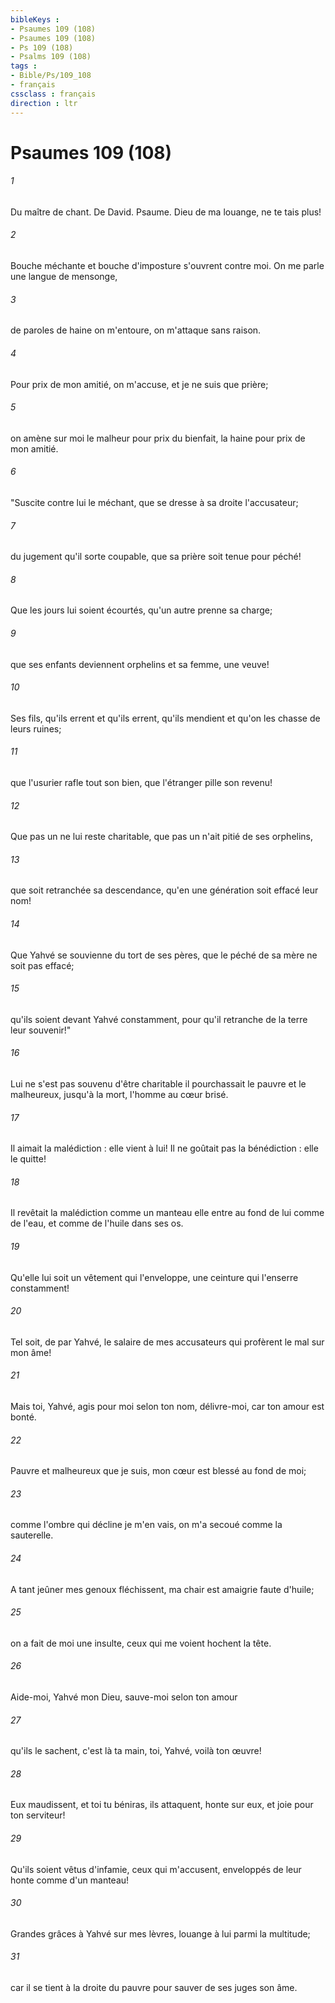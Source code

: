 ```yaml
---
bibleKeys : 
- Psaumes 109 (108)
- Psaumes 109 (108)
- Ps 109 (108)
- Psalms 109 (108)
tags : 
- Bible/Ps/109_108
- français
cssclass : français
direction : ltr
---
```


# Psaumes 109 (108)

###### 1
Du maître de chant. De David. Psaume. Dieu de ma louange, ne te tais plus!
###### 2
Bouche méchante et bouche d'imposture s'ouvrent contre moi. On me parle une langue de mensonge,
###### 3
de paroles de haine on m'entoure, on m'attaque sans raison.
###### 4
Pour prix de mon amitié, on m'accuse, et je ne suis que prière;
###### 5
on amène sur moi le malheur pour prix du bienfait, la haine pour prix de mon amitié.
###### 6
"Suscite contre lui le méchant, que se dresse à sa droite l'accusateur;
###### 7
du jugement qu'il sorte coupable, que sa prière soit tenue pour péché!
###### 8
Que les jours lui soient écourtés, qu'un autre prenne sa charge;
###### 9
que ses enfants deviennent orphelins et sa femme, une veuve!
###### 10
Ses fils, qu'ils errent et qu'ils errent, qu'ils mendient et qu'on les chasse de leurs ruines;
###### 11
que l'usurier rafle tout son bien, que l'étranger pille son revenu!
###### 12
Que pas un ne lui reste charitable, que pas un n'ait pitié de ses orphelins,
###### 13
que soit retranchée sa descendance, qu'en une génération soit effacé leur nom!
###### 14
Que Yahvé se souvienne du tort de ses pères, que le péché de sa mère ne soit pas effacé;
###### 15
qu'ils soient devant Yahvé constamment, pour qu'il retranche de la terre leur souvenir!"
###### 16
Lui ne s'est pas souvenu d'être charitable il pourchassait le pauvre et le malheureux, jusqu'à la mort, l'homme au cœur brisé.
###### 17
Il aimait la malédiction : elle vient à lui! Il ne goûtait pas la bénédiction : elle le quitte!
###### 18
Il revêtait la malédiction comme un manteau elle entre au fond de lui comme de l'eau, et comme de l'huile dans ses os.
###### 19
Qu'elle lui soit un vêtement qui l'enveloppe, une ceinture qui l'enserre constamment!
###### 20
Tel soit, de par Yahvé, le salaire de mes accusateurs qui profèrent le mal sur mon âme!
###### 21
Mais toi, Yahvé, agis pour moi selon ton nom, délivre-moi, car ton amour est bonté.
###### 22
Pauvre et malheureux que je suis, mon cœur est blessé au fond de moi;
###### 23
comme l'ombre qui décline je m'en vais, on m'a secoué comme la sauterelle.
###### 24
A tant jeûner mes genoux fléchissent, ma chair est amaigrie faute d'huile;
###### 25
on a fait de moi une insulte, ceux qui me voient hochent la tête.
###### 26
Aide-moi, Yahvé mon Dieu, sauve-moi selon ton amour
###### 27
qu'ils le sachent, c'est là ta main, toi, Yahvé, voilà ton œuvre!
###### 28
Eux maudissent, et toi tu béniras, ils attaquent, honte sur eux, et joie pour ton serviteur!
###### 29
Qu'ils soient vêtus d'infamie, ceux qui m'accusent, enveloppés de leur honte comme d'un manteau!
###### 30
Grandes grâces à Yahvé sur mes lèvres, louange à lui parmi la multitude;
###### 31
car il se tient à la droite du pauvre pour sauver de ses juges son âme.
